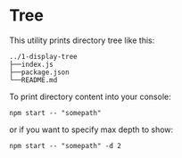 # Tree

This utility prints directory tree like this:

```
../1-display-tree
├──index.js
├──package.json
└──README.md
```

To print directory content into your console:

```
npm start -- "somepath"
```

or if you want to specify max depth to show:

```
npm start -- "somepath" -d 2
```
